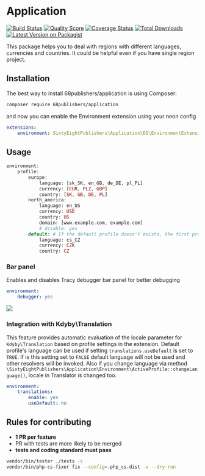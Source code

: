 # Application

[![Build Status][ico-travis]][link-travis]
[![Quality Score][ico-code-quality]][link-code-quality]
[![Coverage Status][ico-scrutinizer]][link-scrutinizer]
[![Total Downloads][ico-downloads]][link-downloads]
[![Latest Version on Packagist][ico-version]][link-packagist]

This package helps you to deal with regions with different languages, currencies and countries. It could be helpful even if you have single region project.

## Installation

The best way to install 68publishers/application is using Composer:

```bash
composer require 68publishers/application
```

and now you can enable the Environment extension using your neon config

```yml
extensions:
	environment: SixtyEightPublishers\Application\DI\EnvironmentExtension
```

## Usage

```php
environment:
	profile:
		europe:
			language: [sk_SK, en_GB, de_DE, pl_PL]
			currency: [EUR, PLZ, GBP]
			country: [SK, GB, DE, PL]
		north_america:
			language: en_US
			currency: USD
			country: US
			domain: [www.example.com, example.com]
			# disable: yes
		default: # If the default profile doesn't exists, the first profile is taken as default
			language: cs_CZ
			currency: CZK
			country: CZ
```

### Bar panel

Enables and disables Tracy debugger bar panel for better debugging

```yml
environment:
	debugger: yes
```

![](https://68publishers.github.io/repo/environment/tracy-panel.png)

### Integration with Kdyby\Translation

This feature provides automatic evaluation of the locale parameter for `Kdyby\Translation` based on profile settings in the extension. 
Default profile's language can be used if setting `translations.useDefault` is set to `TRUE`.
If is this setting set to `FALSE` default language will not be used and other resolvers will be invoked.
Also if you change language via method `\SixtyEightPublishers\Application\Environment\ActiveProfile::changeLanguage()`, locale in Translator is changed too.

```yml
environment:
	translations:
	    enable: yes
	    useDefault: no
```

## Rules for contributing

- **1 PR per feature**
- PR with tests are more likely to be merged
- **tests and coding standard must pass**

```bash
vendor/bin/tester ./tests -s
vendor/bin/php-cs-fixer fix --config=.php_cs.dist -v --dry-run
```

[ico-version]: https://img.shields.io/packagist/v/68publishers/application.svg?style=flat-square
[ico-travis]: https://img.shields.io/travis/68publishers/application/master.svg?style=flat-square
[ico-scrutinizer]: https://img.shields.io/scrutinizer/coverage/g/68publishers/application.svg?style=flat-square
[ico-code-quality]: https://img.shields.io/scrutinizer/g/68publishers/application.svg?style=flat-square
[ico-downloads]: https://img.shields.io/packagist/dt/68publishers/application.svg?style=flat-square

[link-packagist]: https://packagist.org/packages/68publishers/application
[link-travis]: https://travis-ci.org/68publishers/application
[link-scrutinizer]: https://scrutinizer-ci.com/g/68publishers/application/code-structure
[link-code-quality]: https://scrutinizer-ci.com/g/68publishers/application
[link-downloads]: https://packagist.org/packages/68publishers/application
